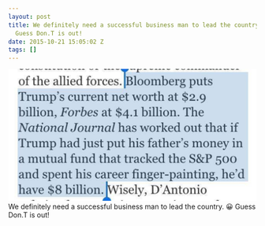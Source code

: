 ```yaml
---
layout: post
title: We definitely need a successful business man to lead the country. 😀
  Guess Don.T is out!
date: 2015-10-21 15:05:02 Z
tags: []
---
```

![](/media/2015/10/131622495535.jpg)
We definitely need a successful business man to lead the country. 😀 Guess Don.T is out!
